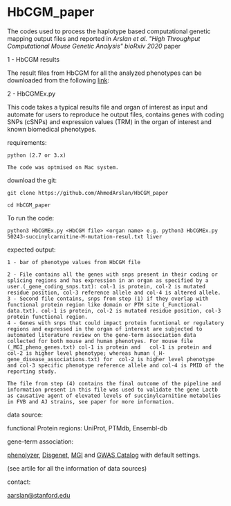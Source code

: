 # HbCGM_paper

The codes used to process the haplotype based computational genetic mapping output files and reported in *Arslan et al. "High Throughput Computational Mouse Genetic Analysis" bioRxiv 2020* paper

1 - HbCGM results

The result files from HbCGM for all the analyzed phenotypes can be downloaded from the following [link](https://drive.google.com/file/d/1ryL_R0__DKN4a_414BS1uCS2-S5bwCtC/view):

2 - HbCGMEx.py

This code takes a typical results file and organ of interest as input and automate for users to reproduce he output files, contains genes with coding SNPs (cSNPs) and expression values (TRM) in the organ of interest and known biomedical phenotypes. 

  requirements: 
  
    python (2.7 or 3.x) 
  
    The code was optmised on Mac system.
  
  
  download the git:
  
    git clone https://github.com/AhmedArslan/HbCGM_paper
    
    cd HbCGM_paper

  To run the code:
  
    python3 HbCGMEx.py <HbCGM file> <organ name> e.g. python3 HbCGMEx.py 50243-succinylcarnitine-M-mutation-resul.txt liver
    
  expected output:
  
    1 - bar of phenotype values from HbCGM file
    
    2 - File contains all the genes with snps present in their coding or splicing regions and has expression in an organ as specified by a user.(_gene_coding_snps.txt): col-1 is protein, col-2 is mutated residue position, col-3 reference allele and col-4 is altered allele.
    3 - Second file contains, snps from step (1) if they overlap with functional protein region like domain or PTM site (_Functional-data.txt). col-1 is protein, col-2 is mutated residue position, col-3 protein functional region.
    4 - Genes with snps that could impact protein fucntional or regulatory regions and expressed in the organ of interest are subjected to automated literature review on the gene-term association data collected for both mouse and human phenotyes. For mouse file (_MGI_pheno_genes.txt) col-1 is protein and   col-1 is protein and col-2 is higher level phenotype; whereas human (_H-gene_disease_associations.txt) for  col-2 is higher level phenotype and col-3 specific phenotype reference allele and col-4 is PMID of the reporting study. 
    
    The file from step (4) contains the final outcome of the pipeline and information present in this file was used to validate the gene Lactb as causative agent of elevated levels of succinylcarnitine metabolies in FVB and AJ strains, see paper for more information. 
 
    
data source:

  functional Protein regions:
    UniProt, PTMdb, Ensembl-db

  gene-term association:

   [phenolyzer](https://github.com/WGLab/phenolyzer), [Disgenet](https://www.disgenet.org/search), [MGI](http://www.informatics.jax.org/) and [GWAS Catalog](https://www.ebi.ac.uk/gwas/) with default settings. 

(see artile for all the information of data sources)

contact:

<aarslan@stanford.edu>
